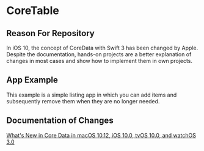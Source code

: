 # CoreTable

## Reason For Repository
In iOS 10, the concept of CoreData with Swift 3 has been changed by Apple. Despite the documentation, hands-on projects are a better explanation of changes in most cases and show how to implement them in own projects.

## App Example
This example is a simple listing app in which you can add items and subsequently remove them when they are no longer needed.

## Documentation of Changes
[What's New in Core Data in macOS 10.12, iOS 10.0, tvOS 10.0, and watchOS 3.0](https://developer.apple.com/library/content/releasenotes/General/WhatNewCoreData2016/ReleaseNotes.html)
